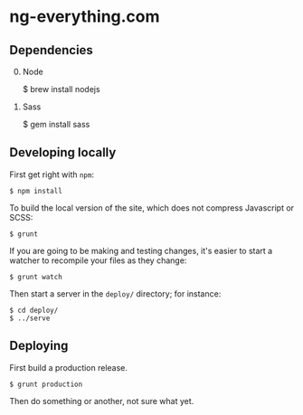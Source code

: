 ng-everything.com
=================

Dependencies
------------

0. Node

    $ brew install nodejs

0. Sass

    $ gem install sass


Developing locally
------------------

First get right with `npm`:

    $ npm install

To build the local version of the site, which does not compress Javascript
or SCSS:

    $ grunt

If you are going to be making and testing changes, it's easier to start
a watcher to recompile your files as they change: 
    
    $ grunt watch

Then start a server in the `deploy/` directory; for instance:

    $ cd deploy/
    $ ../serve


Deploying
---------

First build a production release.

    $ grunt production

Then do something or another, not sure what yet.
